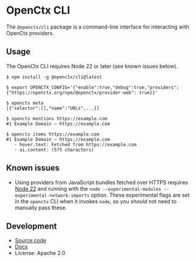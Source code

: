 # OpenCtx CLI

The `@openctx/cli` package is a command-line interface for interacting with OpenCtx providers.

## Usage

The OpenCtx CLI requires Node 22 or later (see known issues below).

```shell
$ npm install -g @openctx/cli@latest

$ export OPENCTX_CONFIG='{"enable":true,"debug":true,"providers":{"https://openctx.org/npm/@openctx/provider-web": true}}'

$ openctx meta
[{"selector":[],"name":"URLs",...}]

$ openctx mentions https://example.com
#1 Example Domain — https://example.com

$ openctx items https://example.com
#1 Example Domain — https://example.com
   - hover.text: Fetched from https://example.com
   - ai.content: (575 characters)
```

## Known issues

- Using providers from JavaScript bundles fetched over HTTPS requires [Node 22](https://nodejs.org/api/esm.html#https-and-http-imports) and running with the `node --experimental-modules --experimental-network-imports` option. These experimental flags are set in the `openctx` CLI when it invokes `node`, so you *should* not need to manually pass these.

## Development

- [Source code](https://sourcegraph.com/github.com/sourcegraph/openctx/-/tree/bin)
- [Docs](https://openctx.org/docs/clients/cli)
- License: Apache 2.0